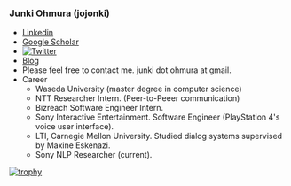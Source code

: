 ### Junki Ohmura (jojonki)

<!--
**jojonki/jojonki** is a ✨ _special_ ✨ repository because its `README.md` (this file) appears on your GitHub profile.

Here are some ideas to get you started:

- 🔭 I’m currently working on ...
- 🌱 I’m currently learning ...
- 👯 I’m looking to collaborate on ...
- 🤔 I’m looking for help with ...
- 💬 Ask me about ...
- 📫 How to reach me: ...
- 😄 Pronouns: ...
- ⚡ Fun fact: ...
-->

- [Linkedin](https://www.linkedin.com/in/junki/)
- [Google Scholar](https://scholar.google.com/citations?user=D0WNi84AAAAJ&hl=en)
- [![Twitter](https://img.shields.io/twitter/url/https/twitter.com/jojonki.svg?style=social&label=Follow%20%40jojonki)](https://twitter.com/jojonki)
- [Blog](https://www.jonki.net/)
- Please feel free to contact me.  junki dot ohmura at gmail.
- Career
  - Waseda University (master degree in computer science)
  - NTT Researcher Intern. (Peer-to-Peeer communication)
  - Bizreach Software Engineer Intern.
  - Sony Interactive Entertainment. Software Engineer (PlayStation 4's voice user interface).
  - LTI, Carnegie Mellon University. Studied dialog systems supervised by Maxine Eskenazi.
  - Sony NLP Researcher (current).

[![trophy](https://github-profile-trophy.vercel.app/?username=jojonki)](https://github.com/ryo-ma/github-profile-trophy)
